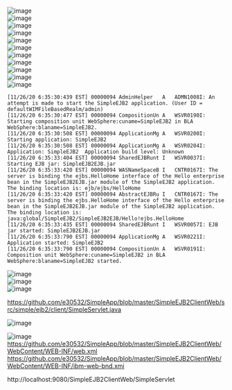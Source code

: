 ![image](https://user-images.githubusercontent.com/22098113/100345584-de834480-3025-11eb-9f06-5acec8d45ada.png)  
![image](https://user-images.githubusercontent.com/22098113/100345641-f5299b80-3025-11eb-9437-b25f80efae0d.png)  
![image](https://user-images.githubusercontent.com/22098113/100345756-1be7d200-3026-11eb-8e03-c7c0816445cd.png)  
![image](https://user-images.githubusercontent.com/22098113/100345805-37eb7380-3026-11eb-81e4-80bf2291d717.png)  
![image](https://user-images.githubusercontent.com/22098113/100345854-4c2f7080-3026-11eb-8253-8e8494118ef6.png)  
![image](https://user-images.githubusercontent.com/22098113/100345877-55b8d880-3026-11eb-9c33-578e9b752893.png)  
![image](https://user-images.githubusercontent.com/22098113/100346028-8ac52b00-3026-11eb-939b-42fa02a543e3.png)  
![image](https://user-images.githubusercontent.com/22098113/100346101-a7f9f980-3026-11eb-959f-e28b9e9d1ad8.png)  
![image](https://user-images.githubusercontent.com/22098113/100346129-b1836180-3026-11eb-9fd2-2adb4c9523a9.png)  
![image](https://user-images.githubusercontent.com/22098113/100346185-c95ae580-3026-11eb-8443-9ef61351cbb9.png)  
![image](https://user-images.githubusercontent.com/22098113/100346267-e68fb400-3026-11eb-89da-456ee2cfbcb5.png)  

```
[11/26/20 6:35:30:439 EST] 00000094 AdminHelper   A   ADMN1008I: An attempt is made to start the SimpleEJB2 application. (User ID = defaultWIMFileBasedRealm/admin)
[11/26/20 6:35:30:477 EST] 00000094 CompositionUn A   WSVR0190I: Starting composition unit WebSphere:cuname=SimpleEJB2 in BLA WebSphere:blaname=SimpleEJB2.
[11/26/20 6:35:30:508 EST] 00000094 ApplicationMg A   WSVR0200I: Starting application: SimpleEJB2
[11/26/20 6:35:30:508 EST] 00000094 ApplicationMg A   WSVR0204I: Application: SimpleEJB2  Application build level: Unknown
[11/26/20 6:35:33:404 EST] 00000094 SharedEJBRunt I   WSVR0037I: Starting EJB jar: SimpleEJB2EJB.jar
[11/26/20 6:35:33:420 EST] 00000094 WASNameSpaceB I   CNTR0167I: The server is binding the ejbs.HelloHome interface of the Hello enterprise bean in the SimpleEJB2EJB.jar module of the SimpleEJB2 application.  The binding location is: ejb/ejbs/HelloHome
[11/26/20 6:35:33:420 EST] 00000094 AbstractEJBRu I   CNTR0167I: The server is binding the ejbs.HelloHome interface of the Hello enterprise bean in the SimpleEJB2EJB.jar module of the SimpleEJB2 application.  The binding location is: java:global/SimpleEJB2/SimpleEJB2EJB/Hello!ejbs.HelloHome
[11/26/20 6:35:33:435 EST] 00000094 SharedEJBRunt I   WSVR0057I: EJB jar started: SimpleEJB2EJB.jar
[11/26/20 6:35:33:790 EST] 00000094 ApplicationMg A   WSVR0221I: Application started: SimpleEJB2
[11/26/20 6:35:33:790 EST] 00000094 CompositionUn A   WSVR0191I: Composition unit WebSphere:cuname=SimpleEJB2 in BLA WebSphere:blaname=SimpleEJB2 started.
```


![image](https://user-images.githubusercontent.com/22098113/100346415-2a82b900-3027-11eb-9d9d-e3c65c5e766e.png)  
![image](https://user-images.githubusercontent.com/22098113/100346441-353d4e00-3027-11eb-8799-3aa2c35d22f5.png)  
![image](https://user-images.githubusercontent.com/22098113/100346557-63bb2900-3027-11eb-9e53-04b1462afa1c.png)  

https://github.com/e30532/SimpleApp/blob/master/SimpleEJB2ClientWeb/src/simple/ejb2/client/SimpleServlet.java  

![image](https://user-images.githubusercontent.com/22098113/100346748-b399f000-3027-11eb-988a-7d05c303cf59.png)  

![image](https://user-images.githubusercontent.com/22098113/100347016-1095a600-3028-11eb-8146-3fba75ca1ac1.png)  
https://github.com/e30532/SimpleApp/blob/master/SimpleEJB2ClientWeb/WebContent/WEB-INF/web.xml  
https://github.com/e30532/SimpleApp/blob/master/SimpleEJB2ClientWeb/WebContent/WEB-INF/ibm-web-bnd.xmi  

http://localhost:9080/SimpleEJB2ClientWeb/SimpleServlet  

